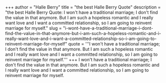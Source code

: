 +++
author = "Halle Berry"
title = "the best Halle Berry Quote"
description = "the best Halle Berry Quote: I won't have a traditional marriage; I don't find the value in that anymore. But I am such a hopeless romantic and I really want love and I want a committed relationship, so I am going to reinvent marriage for myself."
slug = "i-wont-have-a-traditional-marriage-i-dont-find-the-value-in-that-anymore-but-i-am-such-a-hopeless-romantic-and-i-really-want-love-and-i-want-a-committed-relationship-so-i-am-going-to-reinvent-marriage-for-myself"
quote = '''I won't have a traditional marriage; I don't find the value in that anymore. But I am such a hopeless romantic and I really want love and I want a committed relationship, so I am going to reinvent marriage for myself.'''
+++
I won't have a traditional marriage; I don't find the value in that anymore. But I am such a hopeless romantic and I really want love and I want a committed relationship, so I am going to reinvent marriage for myself.
